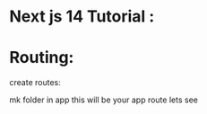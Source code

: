 # Next js 14 Tutorial :

# Routing:

create routes:

mk folder in app this will be your app route lets see